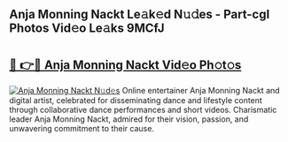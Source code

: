 ## Anja Monning Nackt Le𝚊k𝚎d N𝚞𝚍es - Part-cgI Photos Vid𝚎o Le𝚊ks 9MCfJ

# <h2><a href="http://fb11s0w.evod.top/?m=Anja+Monning+Nackt">🔗 👉🔴 Anja Monning Nackt Vid𝚎o Ph𝚘t𝚘s</a></h2>

[![Anja Monning Nackt N𝚞d𝚎s](https://i.imgur.com/8V9OHl7.gif)](http://fb11s0w.evod.top/?m=Anja+Monning+Nackt)
Online entertainer Anja Monning Nackt and digital artist, celebrated for disseminating dance and lifestyle content through collaborative dance performances and short videos. Charismatic leader Anja Monning Nackt, admired for their vision, passion, and unwavering commitment to their cause. 
